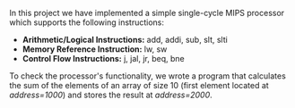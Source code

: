 In this project we have implemented a simple single-cycle MIPS processor which supports the following instructions:
* **Arithmetic/Logical Instructions:** add, addi, sub, slt, slti
* **Memory Reference Instruction:** lw, sw
* **Control Flow Instructions:** j, jal, jr, beq, bne

To check the processor's functionality, we wrote a program that calculates the sum of the elements of an array of size 10 (first element located at _address=1000_) and
stores the result at _address=2000_.
